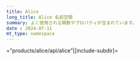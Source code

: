 ```yaml
---
title: Alice
long_title: Alice 名前空間
summary: よく使用される関数やプロパティが含まれています。
date : 2024-07-11
mt_type: namespace
---
```


="products/alice/api/alice"|[include-subdir]=